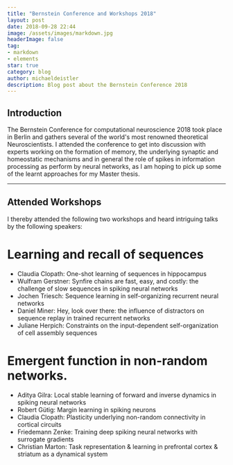 ```yaml
---
title: "Bernstein Conference and Workshops 2018"
layout: post
date: 2018-09-28 22:44
image: /assets/images/markdown.jpg
headerImage: false
tag:
- markdown
- elements
star: true
category: blog
author: michaeldeistler
description: Blog post about the Bernstein Conference 2018
---
```


## Introduction
The Bernstein Conference for computational neuroscience 2018 took place in Berlin and gathers several of the world's most renowned theoretical Neuroscientists. I attended the conference to get into discussion with experts working on the formation of memory, the underlying synaptic and homeostatic mechanisms and in general the role of spikes in information processing as perform by neural networks, as I am hoping to pick up some of the learnt approaches for my Master thesis.

---

## Attended Workshops
I thereby attended the following two workshops and heard intriguing talks by the following speakers:
# Learning and recall of sequences
* Claudia Clopath: One-shot learning of sequences in hippocampus
* Wulfram Gerstner: Synfire chains are fast, easy, and costly: the challenge of slow sequences in spiking neural networks
* Jochen Triesch: Sequence learning in self-organizing recurrent neural networks
* Daniel Miner: Hey, look over there: the influence of distractors on sequence replay in trained recurrent networks
* Juliane Herpich: Constraints on the input-dependent self-organization of cell assembly sequences
# Emergent function in non-random networks.
* Aditya Gilra: Local stable learning of forward and inverse dynamics in spiking neural networks
* Robert Gütig: Margin learning in spiking neurons
* Claudia Clopath: Plasticity underlying non-random connectivity in cortical circuits
* Friedemann Zenke: Training deep spiking neural networks with surrogate gradients
* Christian Marton: Task representation & learning in prefrontal cortex & striatum as a dynamical system
